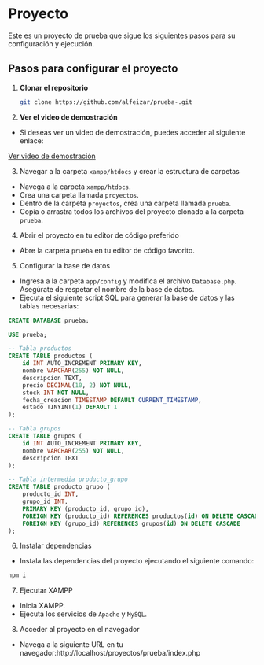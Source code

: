 # Proyecto

Este es un proyecto de prueba que sigue los siguientes pasos para su configuración y ejecución.

## Pasos para configurar el proyecto

1. **Clonar el repositorio**

   ```bash
   git clone https://github.com/alfeizar/prueba-.git
   ```

2. **Ver el video de demostración**

- Si deseas ver un video de demostración, puedes acceder al siguiente enlace:

[Ver video de demostración](https://www.youtube.com/watch?v=6bJavXlFL0g)

3. Navegar a la carpeta `xampp/htdocs` y crear la estructura de carpetas
- Navega a la carpeta `xampp/htdocs`.
- Crea una carpeta llamada `proyectos`.
- Dentro de la carpeta `proyectos`, crea una carpeta llamada `prueba`.
- Copia o arrastra todos los archivos del proyecto clonado a la carpeta `prueba`. 

4. Abrir el proyecto en tu editor de código preferido

- Abre la carpeta `prueba` en tu editor de código favorito.
5. Configurar la base de datos

- Ingresa a la carpeta `app/config` y modifica el archivo `Database.php`. Asegúrate de respetar el nombre de la base de datos.
- Ejecuta el siguiente script SQL para generar la base de datos y las tablas necesarias:

```sql
CREATE DATABASE prueba;

USE prueba;

-- Tabla productos
CREATE TABLE productos (
    id INT AUTO_INCREMENT PRIMARY KEY,
    nombre VARCHAR(255) NOT NULL,
    descripcion TEXT,
    precio DECIMAL(10, 2) NOT NULL,
    stock INT NOT NULL,
    fecha_creacion TIMESTAMP DEFAULT CURRENT_TIMESTAMP,
    estado TINYINT(1) DEFAULT 1
);

-- Tabla grupos
CREATE TABLE grupos (
    id INT AUTO_INCREMENT PRIMARY KEY,
    nombre VARCHAR(255) NOT NULL,
    descripcion TEXT
);

-- Tabla intermedia producto_grupo
CREATE TABLE producto_grupo (
    producto_id INT,
    grupo_id INT,
    PRIMARY KEY (producto_id, grupo_id),
    FOREIGN KEY (producto_id) REFERENCES productos(id) ON DELETE CASCADE,
    FOREIGN KEY (grupo_id) REFERENCES grupos(id) ON DELETE CASCADE
);
```

6. Instalar dependencias

- Instala las dependencias del proyecto ejecutando el siguiente comando:

```bash
npm i
```

7. Ejecutar XAMPP

- Inicia XAMPP.
- Ejecuta los servicios de `Apache` y `MySQL`.
8. Acceder al proyecto en el navegador

- Navega a la siguiente URL en tu navegador:http://localhost/proyectos/prueba/index.php
